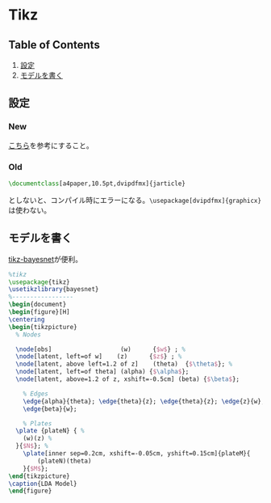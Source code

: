 # Tikz

## Table of Contents
1. [設定](#設定)
2. [モデルを書く](#モデルを書く)


## 設定
### New
[こちら](https://github.com/Shusei-E/Code_Tips/blob/master/Latex-Beamer/Latex.md#tikzでゲームツリー)を参考にすること。

### Old
```tex
\documentclass[a4paper,10.5pt,dvipdfmx]{jarticle}
```
としないと、コンパイル時にエラーになる。`\usepackage[dvipdfmx]{graphicx}`は使わない。

## モデルを書く
[tikz-bayesnet](https://github.com/jluttine/tikz-bayesnet)が便利。
```tex
%tikz
\usepackage{tikz}
\usetikzlibrary{bayesnet}
%-----------------
\begin{document}
\begin{figure}[H]
\centering
\begin{tikzpicture}
  % Nodes

  \node[obs]                   (w)      {$w$} ; %
  \node[latent, left=of w]    (z)      {$z$} ; %
  \node[latent, above left=1.2 of z]    (theta)  {$\theta$}; %
  \node[latent, left=of theta] (alpha) {$\alpha$};
  \node[latent, above=1.2 of z, xshift=-0.5cm] (beta) {$\beta$};

	% Edges
	\edge{alpha}{theta}; \edge{theta}{z}; \edge{theta}{z}; \edge{z}{w}; 
	\edge{beta}{w};

	% Plates
  \plate {plateN} { %
    (w)(z) %
  }{$N$}; %
	\plate[inner sep=0.2cm, xshift=-0.05cm, yshift=0.15cm]{plateM}{
		(plateN)(theta)
	}{$M$};
\end{tikzpicture}
\caption{LDA Model}
\end{figure}
```
